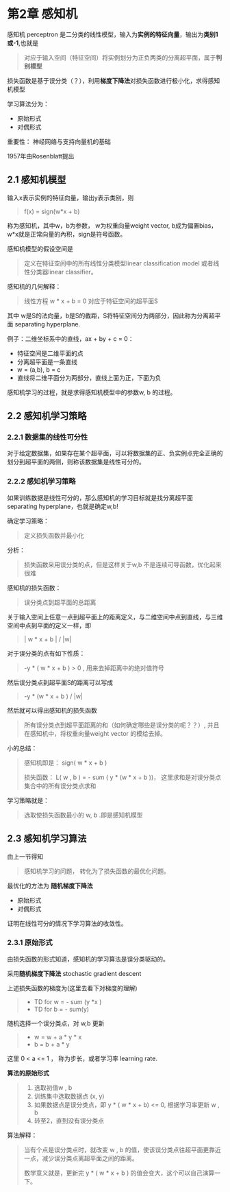 # 第2章 感知机

感知机 perceptron 是二分类的线性模型，输入为**实例的特征向量**，输出为**类别1或-1**,也就是

> 对应于输入空间（特征空间）将实例划分为正负两类的分离超平面，属于**判别模型**

损失函数是基于误分类（？），利用**梯度下降法**对损失函数进行极小化，求得感知机模型

学习算法分为：

- 原始形式
- 对偶形式

重要性： 神经网络与支持向量机的基础

1957年由Rosenblatt提出



## 2.1 感知机模型

输入x表示实例的特征向量，输出y表示类别，则

> f(x) = sign(w*x + b)

称为感知机，其中w，b为参数， w为权重向量weight vector, b成为偏置bias，w*x就是正常向量的內积，sign是符号函数。

感知机模型的假设空间是

> 定义在特征空间中的所有线性分类模型linear classification model 或者线性分类器linear classifier。

感知机的几何解释：

> 线性方程 w * x + b = 0 对应于特征空间的超平面S

其中 w是S的法向量，b是S的截距，S将特征空间分为两部分，因此称为分离超平面 separating hyperplane.



例子：二维坐标系中的直线，ax + by + c = 0：

- 特征空间是二维平面的点
- 分离超平面是一条直线
- w = (a,b), b = c
- 直线将二维平面分为两部分，直线上面为正，下面为负



感知机学习的过程，就是求得感知机模型中的参数w, b 的过程。



## 2.2 感知机学习策略

###  2.2.1 数据集的线性可分性

对于给定数据集，如果存在某个超平面，可以将数据集的正、负实例点完全正确的划分到超平面的两侧，则称该数据集是线性可分的。



### 2.2.2 感知机学习策略

如果训练数据是线性可分的，那么感知机的学习目标就是找分离超平面 separating hyperplane，也就是确定w,b!

确定学习策略：

> 定义损失函数并最小化

分析：

> 损失函数采用误分类的点，但是这样关于w,b 不是连续可导函数，优化起来很难

感知机的损失函数：

> 误分类点到超平面的总距离

关于输入空间上任意一点到超平面上的距离定义，与二维空间中点到直线，与三维空间中点到平面的定义一样，即

> | w * x + b | / |w|



对于误分类的点有如下性质：

> -y * ( w * x + b ) > 0  , 用来去掉距离中的绝对值符号

然后误分类点到超平面S的距离可以写成

> -y * (w * x + b ) / |w|

然后就可以得出感知机的损失函数

> 所有误分类点到超平面距离的和（如何确定哪些是误分类的呢？？）, 并且在感知机中，将权重向量weight vector 的模给去掉。



小的总结：

> 感知机即是： sign( w * x + b )
>
> 损失函数： L( w , b ) = - sum ( y * (w * x + b ))， 这里求和是对误分类点集合中的所有误分类点求和

学习策略就是：

> 选取使损失函数最小的 w, b .即是感知机模型



##  2.3 感知机学习算法

由上一节得知

> 感知机学习的问题， 转化为了损失函数的最优化问题。

最优化的方法为 **随机梯度下降法**

- 原始形式
- 对偶形式

证明在线性可分的情况下学习算法的收敛性。

### 2.3.1 原始形式

由损失函数的形式知道，感知机的学习算法是误分类驱动的。

采用**随机梯度下降法** stochastic gradient descent

上述损失函数的梯度为(这里去看下对梯度的理解)

> - TD for w = - sum (y *x )
> - TD for b = - sum(y)

随机选择一个误分类点，对 w,b 更新

> - w  =  w + a * y * x
> - b = b + a * y

这里 0 < a <= 1 ， 称为步长，或者学习率 learning rate.



**算法的原始形式**

> 1. 选取初值w , b
> 2. 训练集中选取数据点 (x, y)
> 3. 如果数据点是误分类点，即 y * ( w * x + b) <= 0, 根据学习率更新 w , b 
> 4. 转至2，直到没有误分类点

算法解释：

> 当有个点是误分类点时，就改变 w , b 的值，使该误分类点往超平面更靠近一点，减少误分类点离超平面之间的距离。
>
> 数学意义就是，更新完 y * ( w  * x + b ) 的值会变大，这个可以自己演算一下。



